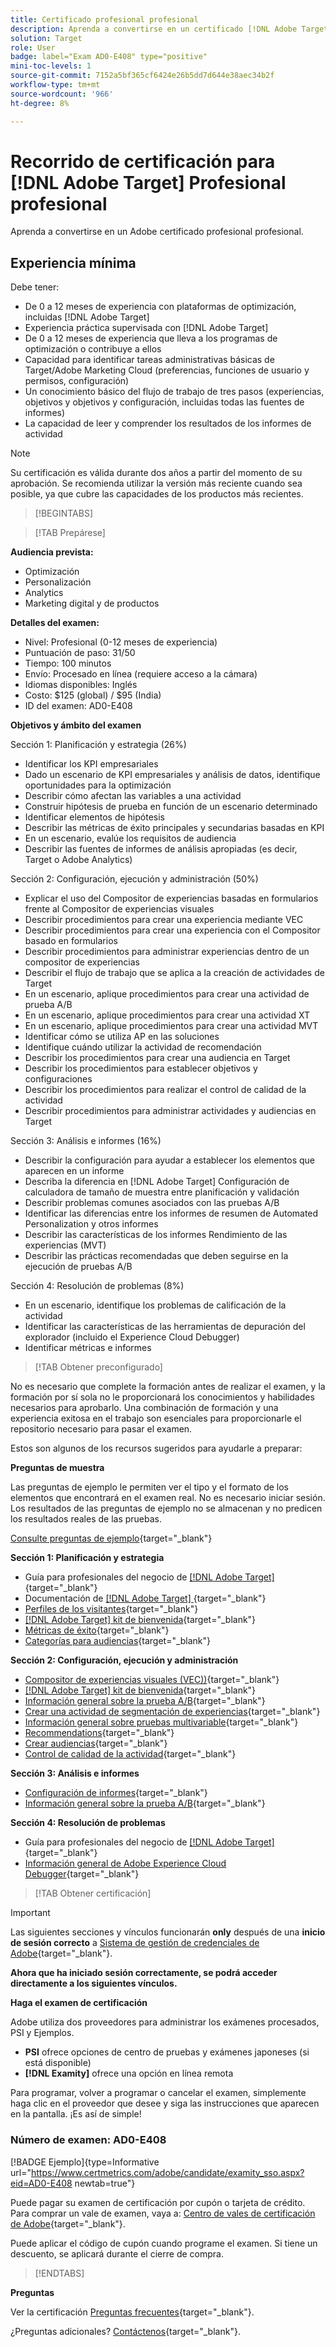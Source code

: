 ```yaml
---
title: Certificado profesional profesional
description: Aprenda a convertirse en un certificado [!DNL Adobe Target] Profesional profesional de negocios.
solution: Target
role: User
badge: label="Exam AD0-E408" type="positive"
mini-toc-levels: 1
source-git-commit: 7152a5bf365cf6424e26b5dd7d644e38aec34b2f
workflow-type: tm+mt
source-wordcount: '966'
ht-degree: 8%

---
```


# Recorrido de certificación para [!DNL Adobe Target] Profesional profesional

Aprenda a convertirse en un Adobe certificado profesional profesional.

## Experiencia mínima

Debe tener:

* De 0 a 12 meses de experiencia con plataformas de optimización, incluidas [!DNL Adobe Target]
* Experiencia práctica supervisada con [!DNL Adobe Target]
* De 0 a 12 meses de experiencia que lleva a los programas de optimización o contribuye a ellos
* Capacidad para identificar tareas administrativas básicas de Target/Adobe Marketing Cloud (preferencias, funciones de usuario y permisos, configuración)
* Un conocimiento básico del flujo de trabajo de tres pasos (experiencias, objetivos y objetivos y configuración, incluidas todas las fuentes de informes)
* La capacidad de leer y comprender los resultados de los informes de actividad

>[!NOTE]
>
>Su certificación es válida durante dos años a partir del momento de su aprobación. Se recomienda utilizar la versión más reciente cuando sea posible, ya que cubre las capacidades de los productos más recientes.

>[!BEGINTABS]

>[!TAB Prepárese]

**Audiencia prevista:**

* Optimización
* Personalización
* Analytics
* Marketing digital y de productos

**Detalles del examen:**

* Nivel: Profesional (0-12 meses de experiencia)
* Puntuación de paso: 31/50
* Tiempo: 100 minutos
* Envío: Procesado en línea (requiere acceso a la cámara)
* Idiomas disponibles: Inglés
* Costo: $125 (global) / $95 (India)
* ID del examen: AD0-E408

**Objetivos y ámbito del examen**

Sección 1: Planificación y estrategia (26%)

* Identificar los KPI empresariales
* Dado un escenario de KPI empresariales y análisis de datos, identifique oportunidades para la optimización
* Describir cómo afectan las variables a una actividad
* Construir hipótesis de prueba en función de un escenario determinado
* Identificar elementos de hipótesis
* Describir las métricas de éxito principales y secundarias basadas en KPI
* En un escenario, evalúe los requisitos de audiencia
* Describir las fuentes de informes de análisis apropiadas (es decir, Target o Adobe Analytics)

Sección 2: Configuración, ejecución y administración (50%)

* Explicar el uso del Compositor de experiencias basadas en formularios frente al Compositor de experiencias visuales
* Describir procedimientos para crear una experiencia mediante VEC
* Describir procedimientos para crear una experiencia con el Compositor basado en formularios
* Describir procedimientos para administrar experiencias dentro de un compositor de experiencias
* Describir el flujo de trabajo que se aplica a la creación de actividades de Target
* En un escenario, aplique procedimientos para crear una actividad de prueba A/B
* En un escenario, aplique procedimientos para crear una actividad XT
* En un escenario, aplique procedimientos para crear una actividad MVT
* Identificar cómo se utiliza AP en las soluciones
* Identifique cuándo utilizar la actividad de recomendación
* Describir los procedimientos para crear una audiencia en Target
* Describir los procedimientos para establecer objetivos y configuraciones
* Describir los procedimientos para realizar el control de calidad de la actividad
* Describir procedimientos para administrar actividades y audiencias en Target

Sección 3: Análisis e informes (16%)

* Describir la configuración para ayudar a establecer los elementos que aparecen en un informe
* Describa la diferencia en [!DNL Adobe Target] Configuración de calculadora de tamaño de muestra entre planificación y validación
* Describir problemas comunes asociados con las pruebas A/B
* Identificar las diferencias entre los informes de resumen de Automated Personalization y otros informes
* Describir las características de los informes Rendimiento de las experiencias (MVT)
* Describir las prácticas recomendadas que deben seguirse en la ejecución de pruebas A/B

Sección 4: Resolución de problemas (8%)

* En un escenario, identifique los problemas de calificación de la actividad
* Identificar las características de las herramientas de depuración del explorador (incluido el Experience Cloud Debugger)
* Identificar métricas e informes

>[!TAB Obtener preconfigurado]

No es necesario que complete la formación antes de realizar el examen, y la formación por sí sola no le proporcionará los conocimientos y habilidades necesarios para aprobarlo. Una combinación de formación y una experiencia exitosa en el trabajo son esenciales para proporcionarle el repositorio necesario para pasar el examen.

Estos son algunos de los recursos sugeridos para ayudarle a preparar:

**Preguntas de muestra**

Las preguntas de ejemplo le permiten ver el tipo y el formato de los elementos que encontrará en el examen real. No es necesario iniciar sesión. Los resultados de las preguntas de ejemplo no se almacenan y no predicen los resultados reales de las pruebas.

[Consulte preguntas de ejemplo](https://scorpion.caveon.com/launchpad/ad0-e408-adobe-target-business-practitioner-professional-copy-5axknr){target="_blank"}

**Sección 1: Planificación y estrategia**

* Guía para profesionales del negocio de [[!DNL Adobe Target] ](https://experienceleague.adobe.com/docs/target/using/target-home.html?lang=es){target="_blank"}
* Documentación de [[!DNL Adobe Target] ](https://experienceleague.adobe.com/docs/target.html?lang=en){target="_blank"}
* [Perfiles de los visitantes](https://experienceleague.adobe.com/docs/target/using/audiences/visitor-profiles/visitor-profile.html?lang=es){target="_blank"}
* [[!DNL Adobe Target] kit de bienvenida](https://experienceleague.adobe.com/docs/target/using/introduction/welcome/target-welcome-kit.html?lang=en){target="_blank"}
* [Métricas de éxito](https://experienceleague.adobe.com/docs/target/using/activities/success-metrics/success-metrics.html?lang=en){target="_blank"}
* [Categorías para audiencias](https://experienceleague.adobe.com/docs/target/using/audiences/create-audiences/categories-audiences/target-rules.html?lang=en){target="_blank"}

**Sección 2: Configuración, ejecución y administración**

* [Compositor de experiencias visuales (VEC))](https://experienceleague.adobe.com/docs/target/using/experiences/vec/visual-experience-composer.html?lang=en){target="_blank"}
* [[!DNL Adobe Target] kit de bienvenida](https://experienceleague.adobe.com/docs/target/using/introduction/welcome/target-welcome-kit.html?lang=en){target="_blank"}
* [Información general sobre la prueba A/B](https://experienceleague.adobe.com/docs/target/using/activities/abtest/test-ab.html?lang=en){target="_blank"}
* [Crear una actividad de segmentación de experiencias](https://experienceleague.adobe.com/docs/target/using/activities/experience-targeting/create-targeting/xt-create.html?lang=en){target="_blank"}
* [Información general sobre pruebas multivariable](https://experienceleague.adobe.com/docs/target/using/activities/multivariate-test/multivariate-testing.html?lang=en){target="_blank"}
* [Recommendations](https://experienceleague.adobe.com/docs/target/using/recommendations/recommendations.html?lang=en){target="_blank"}
* [Crear audiencias](https://experienceleague.adobe.com/docs/target/using/audiences/create-audiences/audiences.html?lang=es){target="_blank"}
* [Control de calidad de la actividad](https://experienceleague.adobe.com/docs/target/using/activities/activity-qa/activity-qa.html?lang=en){target="_blank"}

**Sección 3: Análisis e informes**

* [Configuración de informes](https://experienceleague.adobe.com/docs/target/using/reports/settings/report-settings.html?lang=en){target="_blank"}
* [Información general sobre la prueba A/B](https://experienceleague.adobe.com/docs/target/using/activities/abtest/test-ab.html?lang=en){target="_blank"}

**Sección 4: Resolución de problemas**

* Guía para profesionales del negocio de [[!DNL Adobe Target] ](https://experienceleague.adobe.com/docs/target/using/target-home.html?lang=es){target="_blank"}
* [Información general de Adobe Experience Cloud Debugger](https://experienceleague.adobe.com/docs/debugger/using/experience-cloud-debugger.html?lang=es){target="_blank"}

>[!TAB Obtener certificación]

>[!IMPORTANT]
>
>Las siguientes secciones y vínculos funcionarán **only**  después de una **inicio de sesión correcto** a [Sistema de gestión de credenciales de Adobe](http://www.certmetrics.com/adobe){target="_blank"}.

**Ahora que ha iniciado sesión correctamente, se podrá acceder directamente a los siguientes vínculos.**

**Haga el examen de certificación**

Adobe utiliza dos proveedores para administrar los exámenes procesados, PSI y Ejemplos.

* **PSI** ofrece opciones de centro de pruebas y exámenes japoneses (si está disponible)
* **[!DNL Examity]** ofrece una opción en línea remota

Para programar, volver a programar o cancelar el examen, simplemente haga clic en el proveedor que desee y siga las instrucciones que aparecen en la pantalla. ¡Es así de simple!

### Número de examen: AD0-E408

[!BADGE Ejemplo]{type=Informative url="https://www.certmetrics.com/adobe/candidate/examity_sso.aspx?eid=AD0-E408 newtab=true"}

Puede pagar su examen de certificación por cupón o tarjeta de crédito. Para comprar un vale de examen, vaya a: [Centro de vales de certificación de Adobe](https://market.xvoucher.com/adobe/global){target="_blank"}.

Puede aplicar el código de cupón cuando programe el examen. Si tiene un descuento, se aplicará durante el cierre de compra.

>[!ENDTABS]

**Preguntas**

Ver la certificación [Preguntas frecuentes](https://experienceleague.adobe.com/docs/certification/certification/faq.html?lang=en){target="_blank"}.

¿Preguntas adicionales? [Contáctenos](mailto:certif@adobe.com){target="_blank"}.
